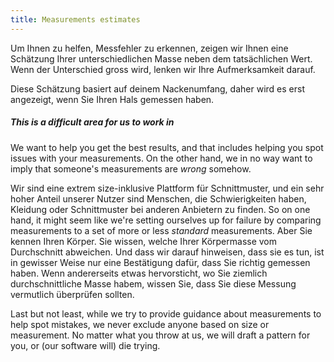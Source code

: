 ```yaml
---
title: Measurements estimates
---
```


Um Ihnen zu helfen, Messfehler zu erkennen, zeigen wir Ihnen eine Schätzung Ihrer unterschiedlichen Masse neben dem tatsächlichen Wert. Wenn der Unterschied gross wird, lenken wir Ihre Aufmerksamkeit darauf.

<Tip>

Diese Schätzung basiert auf deinem Nackenumfang, daher wird es erst angezeigt, wenn Sie Ihren Hals gemessen haben.

</Tip>

<Note>

##### This is a difficult area for us to work in
We want to help you get the best results, and that includes helping you spot issues with your measurements. 
On the other hand, we in no way want to imply that someone's measurements are *wrong* somehow.  

Wir sind eine extrem size-inklusive Plattform für Schnittmuster, und ein sehr hoher Anteil unserer Nutzer sind Menschen, die Schwierigkeiten haben, Kleidung oder Schnittmuster bei anderen Anbietern zu finden. 
So on one hand, it might seem like we're setting ourselves up for failure by comparing measurements to a set of more or less *standard* measurements. 
Aber Sie kennen Ihren Körper. Sie wissen, welche Ihrer Körpermasse vom Durchschnitt abweichen. 
Und dass wir darauf hinweisen, dass sie es tun, ist in gewisser Weise nur eine Bestätigung dafür, dass Sie richtig gemessen haben.
Wenn andererseits etwas hervorsticht, wo Sie ziemlich durchschnittliche Masse habem, wissen Sie, dass Sie diese Messung vermutlich überprüfen sollten.

Last but not least, while we try to provide guidance about measurements to help spot mistakes, 
we never exclude anyone based on size or measurement. 
No matter what you throw at us, we will draft a pattern for you, or (our software will) die trying.

</Note>

